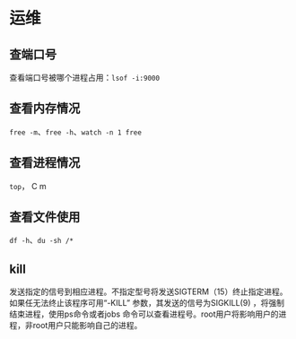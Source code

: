 # 运维

## 查端口号
查看端口号被哪个进程占用：`lsof -i:9000`

## 查看内存情况
`free -m`、`free -h`、`watch -n 1 free`

## 查看进程情况
`top`， C m

## 查看文件使用
`df -h`、`du -sh /*`

## kill
发送指定的信号到相应进程。不指定型号将发送SIGTERM（15）终止指定进程。如果任无法终止该程序可用“-KILL” 参数，其发送的信号为SIGKILL(9) ，将强制结束进程，使用ps命令或者jobs 命令可以查看进程号。root用户将影响用户的进程，非root用户只能影响自己的进程。